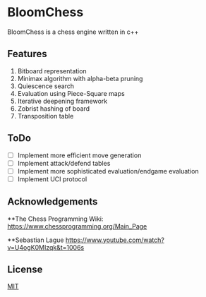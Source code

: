 
# BloomChess

BloomChess is a chess engine written in c++

## Features

1. Bitboard representation
2. Minimax algorithm with alpha-beta pruning
3. Quiescence search
4. Evaluation using Piece-Square maps
5. Iterative deepening framework
6. Zobrist hashing of board
7. Transposition table 
## ToDo

- [ ] Implement more efficient move generation
- [ ] Implement attack/defend tables
- [ ] Implement more sophisticated evaluation/endgame evaluation
- [ ] Implement UCI protocol

## Acknowledgements

**The Chess Programming Wiki:
	https://www.chessprogramming.org/Main_Page

**Sebastian Lague
	https://www.youtube.com/watch?v=U4ogK0MIzqk&t=1006s

## License

[MIT](https://choosealicense.com/licenses/mit/)